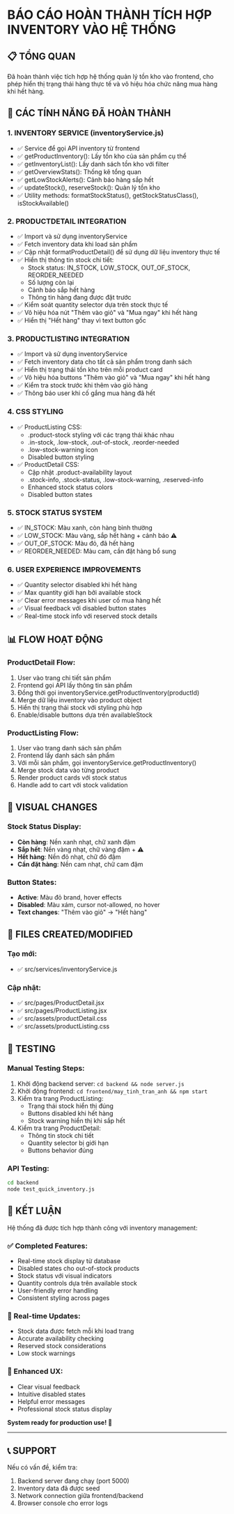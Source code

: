 
# BÁO CÁO HOÀN THÀNH TÍCH HỢP INVENTORY VÀO HỆ THỐNG

## 📋 TỔNG QUAN
Đã hoàn thành việc tích hợp hệ thống quản lý tồn kho vào frontend, cho phép hiển thị trạng thái hàng thực tế và vô hiệu hóa chức năng mua hàng khi hết hàng.

## 🎯 CÁC TÍNH NĂNG ĐÃ HOÀN THÀNH

### 1. INVENTORY SERVICE (inventoryService.js)
- ✅ Service để gọi API inventory từ frontend
- ✅ getProductInventory(): Lấy tồn kho của sản phẩm cụ thể
- ✅ getInventoryList(): Lấy danh sách tồn kho với filter
- ✅ getOverviewStats(): Thống kê tổng quan
- ✅ getLowStockAlerts(): Cảnh báo hàng sắp hết
- ✅ updateStock(), reserveStock(): Quản lý tồn kho
- ✅ Utility methods: formatStockStatus(), getStockStatusClass(), isStockAvailable()

### 2. PRODUCTDETAIL INTEGRATION
- ✅ Import và sử dụng inventoryService
- ✅ Fetch inventory data khi load sản phẩm
- ✅ Cập nhật formatProductDetail() để sử dụng dữ liệu inventory thực tế
- ✅ Hiển thị thông tin stock chi tiết:
  * Stock status: IN_STOCK, LOW_STOCK, OUT_OF_STOCK, REORDER_NEEDED
  * Số lượng còn lại
  * Cảnh báo sắp hết hàng
  * Thông tin hàng đang được đặt trước
- ✅ Kiểm soát quantity selector dựa trên stock thực tế
- ✅ Vô hiệu hóa nút "Thêm vào giỏ" và "Mua ngay" khi hết hàng
- ✅ Hiển thị "Hết hàng" thay vì text button gốc

### 3. PRODUCTLISTING INTEGRATION  
- ✅ Import và sử dụng inventoryService
- ✅ Fetch inventory data cho tất cả sản phẩm trong danh sách
- ✅ Hiển thị trạng thái tồn kho trên mỗi product card
- ✅ Vô hiệu hóa buttons "Thêm vào giỏ" và "Mua ngay" khi hết hàng
- ✅ Kiểm tra stock trước khi thêm vào giỏ hàng
- ✅ Thông báo user khi cố gắng mua hàng đã hết

### 4. CSS STYLING
- ✅ ProductListing CSS:
  * .product-stock styling với các trạng thái khác nhau
  * .in-stock, .low-stock, .out-of-stock, .reorder-needed
  * .low-stock-warning icon
  * Disabled button styling
- ✅ ProductDetail CSS:
  * Cập nhật .product-availability layout
  * .stock-info, .stock-status, .low-stock-warning, .reserved-info
  * Enhanced stock status colors
  * Disabled button states

### 5. STOCK STATUS SYSTEM
- ✅ IN_STOCK: Màu xanh, còn hàng bình thường
- ✅ LOW_STOCK: Màu vàng, sắp hết hàng + cảnh báo ⚠️
- ✅ OUT_OF_STOCK: Màu đỏ, đã hết hàng
- ✅ REORDER_NEEDED: Màu cam, cần đặt hàng bổ sung

### 6. USER EXPERIENCE IMPROVEMENTS
- ✅ Quantity selector disabled khi hết hàng
- ✅ Max quantity giới hạn bởi available stock
- ✅ Clear error messages khi user cố mua hàng hết
- ✅ Visual feedback với disabled button states
- ✅ Real-time stock info với reserved stock details

## 📊 FLOW HOẠT ĐỘNG

### ProductDetail Flow:
1. User vào trang chi tiết sản phẩm
2. Frontend gọi API lấy thông tin sản phẩm
3. Đồng thời gọi inventoryService.getProductInventory(productId)
4. Merge dữ liệu inventory vào product object
5. Hiển thị trạng thái stock với styling phù hợp
6. Enable/disable buttons dựa trên availableStock

### ProductListing Flow:
1. User vào trang danh sách sản phẩm
2. Frontend lấy danh sách sản phẩm
3. Với mỗi sản phẩm, gọi inventoryService.getProductInventory()
4. Merge stock data vào từng product
5. Render product cards với stock status
6. Handle add to cart với stock validation

## 🎨 VISUAL CHANGES

### Stock Status Display:
- **Còn hàng**: Nền xanh nhạt, chữ xanh đậm
- **Sắp hết**: Nền vàng nhạt, chữ vàng đậm + ⚠️
- **Hết hàng**: Nền đỏ nhạt, chữ đỏ đậm
- **Cần đặt hàng**: Nền cam nhạt, chữ cam đậm

### Button States:
- **Active**: Màu đỏ brand, hover effects
- **Disabled**: Màu xám, cursor not-allowed, no hover
- **Text changes**: "Thêm vào giỏ" → "Hết hàng"

## 📁 FILES CREATED/MODIFIED

### Tạo mới:
- ✅ src/services/inventoryService.js

### Cập nhật:
- ✅ src/pages/ProductDetail.jsx
- ✅ src/pages/ProductListing.jsx  
- ✅ src/assets/productDetail.css
- ✅ src/assets/productListing.css

## 🚀 TESTING

### Manual Testing Steps:
1. Khởi động backend server: `cd backend && node server.js`
2. Khởi động frontend: `cd frontend/may_tinh_tran_anh && npm start`
3. Kiểm tra trang ProductListing:
   - Trạng thái stock hiển thị đúng
   - Buttons disabled khi hết hàng
   - Stock warning hiển thị khi sắp hết
4. Kiểm tra trang ProductDetail:
   - Thông tin stock chi tiết
   - Quantity selector bị giới hạn
   - Buttons behavior đúng

### API Testing:
```bash
cd backend
node test_quick_inventory.js
```

## 🎉 KẾT LUẬN

Hệ thống đã được tích hợp thành công với inventory management:

### ✅ Completed Features:
- Real-time stock display từ database
- Disabled states cho out-of-stock products  
- Stock status với visual indicators
- Quantity controls dựa trên available stock
- User-friendly error handling
- Consistent styling across pages

### 🔄 Real-time Updates:
- Stock data được fetch mỗi khi load trang
- Accurate availability checking
- Reserved stock considerations
- Low stock warnings

### 🎨 Enhanced UX:
- Clear visual feedback
- Intuitive disabled states  
- Helpful error messages
- Professional stock status display

**System ready for production use! 🚀**

---

## 📞 SUPPORT
Nếu có vấn đề, kiểm tra:
1. Backend server đang chạy (port 5000)
2. Inventory data đã được seed
3. Network connection giữa frontend/backend
4. Browser console cho error logs
